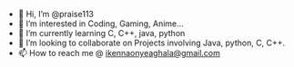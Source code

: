 - 👋 Hi, I’m @praise113
- 👀 I’m interested in Coding, Gaming, Anime...
- 🌱 I’m currently learning C, C++, java, python
- 💞️ I’m looking to collaborate on Projects involving Java, python, C, C++.
- 📫 How to reach me @ ikennaonyeaghala@gmail.com

<!---
praise113/praise113 is a ✨ special ✨ repository because its `README.md` (this file) appears on your GitHub profile.
You can click the Preview link to take a look at your changes.
--->
